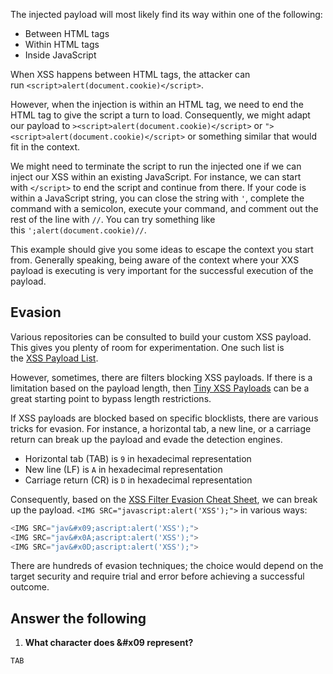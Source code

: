 
The injected payload will most likely find its way within one of the following:

- Between HTML tags
- Within HTML tags
- Inside JavaScript

When XSS happens between HTML tags, the attacker can run `<script>alert(document.cookie)</script>`.

However, when the injection is within an HTML tag, we need to end the HTML tag to give the script a turn to load. Consequently, we might adapt our payload to `><script>alert(document.cookie)</script>` or `"><script>alert(document.cookie)</script>` or something similar that would fit in the context.

We might need to terminate the script to run the injected one if we can inject our XSS within an existing JavaScript. For instance, we can start with `</script>` to end the script and continue from there. If your code is within a JavaScript string, you can close the string with `'`, complete the command with a semicolon, execute your command, and comment out the rest of the line with `//`. You can try something like this `';alert(document.cookie)//`.

This example should give you some ideas to escape the context you start from. Generally speaking, being aware of the context where your XXS payload is executing is very important for the successful execution of the payload.

## Evasion

Various repositories can be consulted to build your custom XSS payload. This gives you plenty of room for experimentation. One such list is the [XSS Payload List](https://github.com/payloadbox/xss-payload-list).

However, sometimes, there are filters blocking XSS payloads. If there is a limitation based on the payload length, then [Tiny XSS Payloads](https://github.com/terjanq/Tiny-XSS-Payloads) can be a great starting point to bypass length restrictions.

If XSS payloads are blocked based on specific blocklists, there are various tricks for evasion. For instance, a horizontal tab, a new line, or a carriage return can break up the payload and evade the detection engines.

- Horizontal tab (TAB) is `9` in hexadecimal representation
- New line (LF) is `A` in hexadecimal representation
- Carriage return (CR) is `D` in hexadecimal representation

Consequently, based on the [XSS Filter Evasion Cheat Sheet](https://cheatsheetseries.owasp.org/cheatsheets/XSS_Filter_Evasion_Cheat_Sheet.html), we can break up the payload. `<IMG SRC="javascript:alert('XSS');">` in various ways:

```javascript
<IMG SRC="jav&#x09;ascript:alert('XSS');">
<IMG SRC="jav&#x0A;ascript:alert('XSS');">
<IMG SRC="jav&#x0D;ascript:alert('XSS');">
```

There are hundreds of evasion techniques; the choice would depend on the target security and require trial and error before achieving a successful outcome.


## Answer the following

1) **What character does &#x09 represent?**

```Answer
TAB
```

